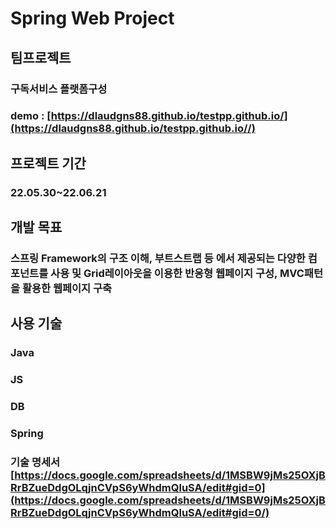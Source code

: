 # Spring Web Project
## 팀프로젝트 
### 구독서비스 플랫폼구성

### demo : [https://dlaudgns88.github.io/testpp.github.io/](https://dlaudgns88.github.io/testpp.github.io//)
## 프로젝트 기간 
### 22.05.30~22.06.21

## 개발 목표 
### 스프링 Framework의 구조 이해, 부트스트랩 등 에서 제공되는 다양한 컴포넌트를 사용 및 Grid레이아웃을 이용한 반응형 웹페이지 구성, MVC패턴을 활용한 웹페이지 구축

## 사용 기술
### Java
### JS
### DB
### Spring

### 기술 명세서  [https://docs.google.com/spreadsheets/d/1MSBW9jMs25OXjBRrBZueDdgOLqjnCVpS6yWhdmQluSA/edit#gid=0](https://docs.google.com/spreadsheets/d/1MSBW9jMs25OXjBRrBZueDdgOLqjnCVpS6yWhdmQluSA/edit#gid=0/)
 
